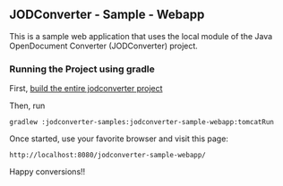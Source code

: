 ## JODConverter - Sample - Webapp

This is a sample web application that uses the local module of the Java OpenDocument Converter (JODConverter) project.

### Running the Project using gradle

First, [build the entire jodconverter project](https://github.com/jodconverter/jodconverter#building-the-project)

Then, run

```Shell
gradlew :jodconverter-samples:jodconverter-sample-webapp:tomcatRun
```

Once started, use your favorite browser and visit this page:

```
http://localhost:8080/jodconverter-sample-webapp/
```

Happy conversions!!